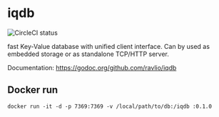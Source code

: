 # iqdb

![CircleCI status](https://circleci.com/gh/ravlio/iqdb.png)

fast Key-Value database with unified client interface. Can by used as embedded storage or as standalone TCP/HTTP server.

Documentation: https://godoc.org/github.com/ravlio/iqdb

## Docker run

`docker run -it -d -p 7369:7369 -v /local/path/to/db:/iqdb :0.1.0`
